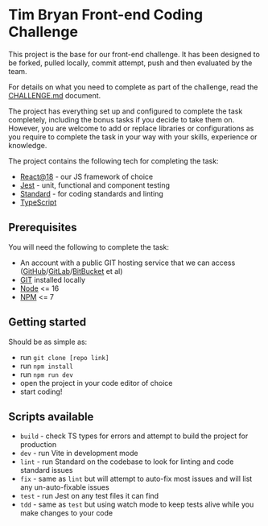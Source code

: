 # Tim Bryan Front-end Coding Challenge

This project is the base for our front-end challenge. It has been designed to be forked, pulled locally, commit attempt, push and then evaluated by the team.

For details on what you need to complete as part of the challenge, read the [CHALLENGE.md](/CHALLENGE.md) document.

The project has everything set up and configured to complete the task completely, including the bonus tasks if you decide to take them on. However, you are welcome to add or replace libraries or configurations as you require to complete the task in your way with your skills, experience or knowledge.

The project contains the following tech for completing the task:

- [React@18](https://reactjs.org/) - our JS framework of choice
- [Jest](https://jestjs.io/) - unit, functional and component testing
- [Standard](https://standardjs.com/) - for coding standards and linting
- [TypeScript](https://www.typescriptlang.org/)

## Prerequisites

You will need the following to complete the task:

- An account with a public GIT hosting service that we can access ([GitHub](https://github.com/)/[GitLab](https://about.gitlab.com/)/[BitBucket](https://bitbucket.org/product) et al)
- [GIT](https://git-scm.com/) installed locally
- [Node](https://nodejs.org/en/) <= 16
- [NPM](https://www.npmjs.com/package/npm) <= 7

## Getting started

Should be as simple as:

- run `git clone [repo link]`
- run `npm install`
- run `npm run dev`
- open the project in your code editor of choice
- start coding!

## Scripts available

- `build` - check TS types for errors and attempt to build the project for production
- `dev` - run Vite in development mode
- `lint` - run Standard on the codebase to look for linting and code standard issues
- `fix` - same as `lint` but will attempt to auto-fix most issues and will list any un-auto-fixable issues
- `test` - run Jest on any test files it can find
- `tdd` - same as `test` but using watch mode to keep tests alive while you make changes to your code
